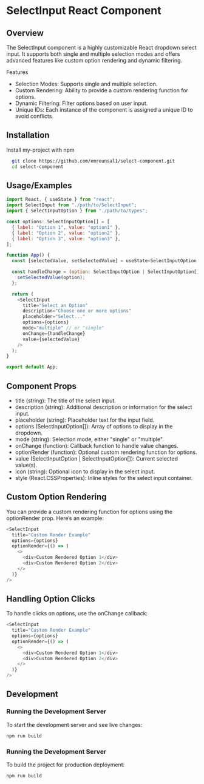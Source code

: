 
# SelectInput React Component

## Overview
The SelectInput component is a highly customizable React dropdown select input. It supports both single and multiple selection modes and offers advanced features like custom option rendering and dynamic filtering.

Features
- Selection Modes: Supports single and multiple selection.
- Custom Rendering: Ability to provide a custom rendering function for options.
- Dynamic Filtering: Filter options based on user input.
- Unique IDs: Each instance of the component is assigned a unique ID to avoid conflicts.


## Installation

Install my-project with npm

```bash
  git clone https://github.com/emreunsal1/select-component.git
  cd select-component

```
    
## Usage/Examples

```javascript
import React, { useState } from "react";
import SelectInput from "./path/to/SelectInput";
import { SelectInputOption } from "./path/to/types";

const options: SelectInputOption[] = [
  { label: "Option 1", value: "option1" },
  { label: "Option 2", value: "option2" },
  { label: "Option 3", value: "option3" },
];

function App() {
  const [selectedValue, setSelectedValue] = useState<SelectInputOption | SelectInputOption[] | null>(null);

  const handleChange = (option: SelectInputOption | SelectInputOption[]) => {
    setSelectedValue(option);
  };

  return (
    <SelectInput
      title="Select an Option"
      description="Choose one or more options"
      placeholder="Select..."
      options={options}
      mode="multiple" // or "single"
      onChange={handleChange}
      value={selectedValue}
    />
  );
}

export default App;

```
## Component Props
- title (string): The title of the select input.
- description (string): Additional description or information for the select input.
- placeholder (string): Placeholder text for the input field.
- options (SelectInputOption[]): Array of options to display in the dropdown.
- mode (string): Selection mode, either "single" or "multiple".
- onChange (function): Callback function to handle value changes.
- optionRender (function): Optional custom rendering function for options.
- value (SelectInputOption | SelectInputOption[]): Current selected value(s).
- icon (string): Optional icon to display in the select input.
- style (React.CSSProperties): Inline styles for the select input container.



## Custom Option Rendering
You can provide a custom rendering function for options using the optionRender prop. Here’s an example:

```javascript
<SelectInput
  title="Custom Render Example"
  options={options}
  optionRender={() => (
    <>
      <div>Custom Rendered Option 1</div>
      <div>Custom Rendered Option 2</div>
    </>
  )}
/>
```

## Handling Option Clicks
To handle clicks on options, use the onChange callback:

```javascript
<SelectInput
  title="Custom Render Example"
  options={options}
  optionRender={() => (
    <>
      <div>Custom Rendered Option 1</div>
      <div>Custom Rendered Option 2</div>
    </>
  )}
/>
```

## Development
### Running the Development Server
To start the development server and see live changes:

```javascript
npm run build
```

### Running the Development Server
To build the project for production deployment:

```javascript
npm run build
```

